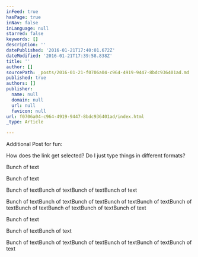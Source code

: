 ```yaml
---
inFeed: true
hasPage: true
inNav: false
inLanguage: null
starred: false
keywords: []
description: ''
datePublished: '2016-01-21T17:40:01.672Z'
dateModified: '2016-01-21T17:39:58.838Z'
title: ''
author: []
sourcePath: _posts/2016-01-21-f0706a04-c964-4919-9447-8bdc936401ad.md
published: true
authors: []
publisher:
  name: null
  domain: null
  url: null
  favicon: null
url: f0706a04-c964-4919-9447-8bdc936401ad/index.html
_type: Article

---
```

Additional Post for fun:

How does the link get selected? Do I just type things in different formats?

Bunch of text

Bunch of text

Bunch of textBunch of textBunch of textBunch of text

Bunch of textBunch of textBunch of textBunch of textBunch of textBunch of textBunch of textBunch of textBunch of textBunch of text

Bunch of text

Bunch of textBunch of text

Bunch of textBunch of textBunch of textBunch of textBunch of textBunch of text